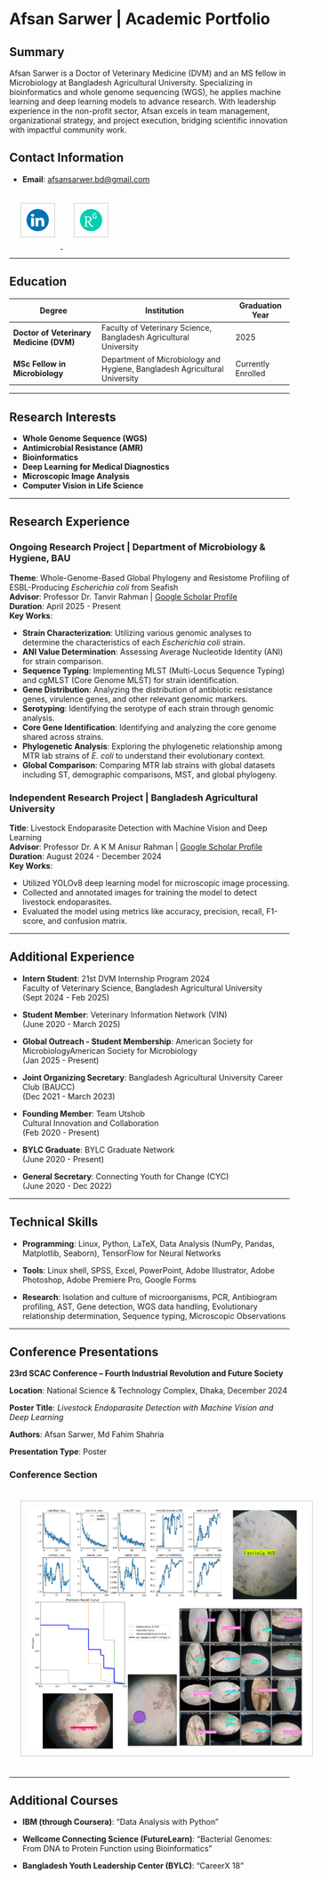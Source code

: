 # Afsan Sarwer | Academic Portfolio

## Summary
Afsan Sarwer is a Doctor of Veterinary Medicine (DVM) and an MS fellow in Microbiology at Bangladesh Agricultural University. Specializing in bioinformatics and whole genome sequencing (WGS), he applies machine learning and deep learning models to advance research. With leadership experience in the non-profit sector, Afsan excels in team management, organizational strategy, and project execution, bridging scientific innovation with impactful community work.

## Contact Information

- **Email**: [afsansarwer.bd@gmail.com](mailto:afsansarwer.bd@gmail.com)

<p>
  <a href="https://www.linkedin.com/in/afsansarwer/" target="_blank">
    <img src="assets/img/linkedin.png" width="40" height="40" style="margin-right: 10px;"/>
  </a>  
  <a href="https://www.researchgate.net/profile/Afsan-Sarwer?ev=hdr_xprf" target="_blank">
    <img src="assets/img/researchgate.png" width="40" height="40"/>
  </a>
</p>

---

## Education

| Degree | Institution | Graduation Year |
|--------|-------------|-----------------|
| **Doctor of Veterinary Medicine (DVM)** | Faculty of Veterinary Science, Bangladesh Agricultural University | 2025 |
| **MSc Fellow in Microbiology** | Department of Microbiology and Hygiene, Bangladesh Agricultural University | Currently Enrolled |

---

## Research Interests

- **Whole Genome Sequence (WGS)**
- **Antimicrobial Resistance (AMR)**
- **Bioinformatics**
- **Deep Learning for Medical Diagnostics**
- **Microscopic Image Analysis**
- **Computer Vision in Life Science**

---

## Research Experience  

### Ongoing Research Project | Department of Microbiology & Hygiene, BAU  
  **Theme**: Whole-Genome-Based Global Phylogeny and Resistome Profiling of ESBL-Producing *Escherichia coli* from Seafish  
  **Advisor**: Professor Dr. Tanvir Rahman | [Google Scholar Profile](https://scholar.google.com/citations?user=tgp5lXUAAAAJ&hl=en)  
  **Duration**: April 2025 - Present  
  **Key Works**:
  - **Strain Characterization**: Utilizing various genomic analyses to determine the characteristics of each *Escherichia coli* strain.
  - **ANI Value Determination**: Assessing Average Nucleotide Identity (ANI) for strain comparison.
  - **Sequence Typing**: Implementing MLST (Multi-Locus Sequence Typing) and cgMLST (Core Genome MLST) for strain identification.
  - **Gene Distribution**: Analyzing the distribution of antibiotic resistance genes, virulence genes, and other relevant genomic markers.
  - **Serotyping**: Identifying the serotype of each strain through genomic analysis.
  - **Core Gene Identification**: Identifying and analyzing the core genome shared across strains.
  - **Phylogenetic Analysis**: Exploring the phylogenetic relationship among MTR lab strains of *E. coli* to understand their evolutionary context.
  - **Global Comparison**: Comparing MTR lab strains with global datasets including ST, demographic comparisons, MST, and global phylogeny.

### Independent Research Project | Bangladesh Agricultural University  
  **Title**: Livestock Endoparasite Detection with Machine Vision and Deep Learning  
  **Advisor**: Professor Dr. A K M Anisur Rahman | [Google Scholar Profile](https://scholar.google.com/citations?user=1s72FjoAAAAJ&hl=en)  
  **Duration**: August 2024 - December 2024  
  **Key Works**:
  - Utilized YOLOv8 deep learning model for microscopic image processing.
  - Collected and annotated images for training the model to detect livestock endoparasites.
  - Evaluated the model using metrics like accuracy, precision, recall, F1-score, and confusion matrix.

---

## Additional Experience

- **Intern Student**: 21st DVM Internship Program 2024  
                      Faculty of Veterinary Science, Bangladesh Agricultural University  
                      (Sept 2024 - Feb 2025)
  
- **Student Member**: Veterinary Information Network (VIN)  
                      (June 2020 - March 2025)
  
- **Global Outreach - Student Membership**: American Society for MicrobiologyAmerican Society for Microbiology  
                      (Jan 2025 - Present)
  
- **Joint Organizing Secretary**: Bangladesh Agricultural University Career Club (BAUCC)  
                      (Dec 2021 - March 2023)
  
- **Founding Member**: Team Utshob  
                      Cultural Innovation and Collaboration  
                      (Feb 2020 - Present)
  
- **BYLC Graduate**: BYLC Graduate Network  
                      (June 2020 - Present)
  
- **General Secretary**: Connecting Youth for Change (CYC)  
                      (June 2020 - Dec 2022)

---

## Technical Skills

- **Programming**: Linux, Python, LaTeX, Data Analysis (NumPy, Pandas, Matplotlib, Seaborn), TensorFlow for Neural Networks
  
- **Tools**: Linux shell, SPSS, Excel, PowerPoint, Adobe Illustrator, Adobe Photoshop, Adobe Premiere Pro, Google Forms
  
- **Research**: Isolation and culture of microorganisms, PCR, Antibiogram profiling, AST, Gene detection, WGS data handling, Evolutionary relationship determination, Sequence typing,  Microscopic Observations

---

## Conference Presentations

**23rd SCAC Conference – Fourth Industrial Revolution and Future Society**  

**Location**: National Science & Technology Complex, Dhaka, December 2024  

**Poster Title**: _Livestock Endoparasite Detection with Machine Vision and Deep Learning_  

**Authors**: Afsan Sarwer, Md Fahim Shahria  

**Presentation Type**: Poster  

### Conference Section

![Conference Image](assets/img/conference_result.png)

<style>
img {
  max-width: 100%;
  height: auto;
  margin: 20px;
  border: 1px solid #ccc; /* Optional: add a border if you want */
  padding: 10px; /* Optional: adjust padding around the image */
}
</style>  


---

## Additional Courses

- **IBM (through Coursera)**: “Data Analysis with Python”
  
- **Wellcome Connecting Science (FutureLearn)**: “Bacterial Genomes: From DNA to Protein Function using Bioinformatics”
  
- **Bangladesh Youth Leadership Center (BYLC)**: “CareerX 18”
